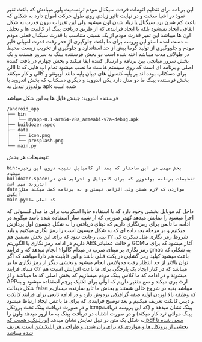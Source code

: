 این برنامه برای تنظیم اتومات قردت سیگنال مودم ترنسمیت پاور میبادش که باعث تقیر نفوذ در اشیا سخت و در نهایت تاثیر زیادی روی
 طول حرکت امواج دارد به شکلی که باعث کم شدن برد سیگنال یا زیاد شدن اون میشود ولی این تقیرات درون قدرت به شکل اتقافی ایجاد
 نمیشود بلکه با ایجاد فرایندی که از طریق دریافت پینگ از کالنیت ها و تحلیل اون ها میباشد این تقیر قدرت مودم از یک نسبتی متناسب با
 قدرت سیگنال فعلی مودم به دست امده استو این پروسه برای ما باعث جلوگیری از حدر رفت قدرت امپیلی فایر مودم و جلووگیری از تولید
 گرما بیش از حد استاندارد و جلوگیری از تخریب زیست محیط در طولانی مدت میباشد
اخته شده است دو بخش فرستنده پینگ به سرور هسنت و یک بخش سرور میانجی بین برنامه و ارسال کننده ایفا
 میکند و بخش چهارم در یافت کننده اصلی و برنامه ای است که روی سیستم هاست ما نصب میشود تمام اپ هایی که تا االن برای دسکتاپ بوده
اند بر پایه کنسول های دبیان پایه مانند اوبونتو و کالی و کار میکنند
بخش فرستنده پینگ ما دو مدل دارد یکی اندروید و دیگری دسکتاپ که بخش اندروید با بولدوزر تبدیل به apk شده است

فرستنده اندروید: 
چینش فایل ها به این شکل میباشد
```
/android_app
├── bin
│   └── myapp-0.1-arm64-v8a_armeabi-v7a-debug.apk
├── buildozer.spec
├── data
│   ├── icon.png
│   └── presplash.png
└── main.py
```
توضیحات هر بخش:
```
bin:بخش مهمی در این ساختار که بعد از کامپایل نتیجه درون این زخیره میشود
buildozer.space:تنظیمات برنامه بولدوزر که برای کامپایل و اجرایی شدن در اندروید مهم است
data:مواردی که لازم هستن ولی الزامی نیستن و به برنامه کمک میکند مثل آیکون
main.py:کد اصلی ما
```
داخل کد موبایل بخشی وجود دارد که با استفاده جاوا اسکریپت برای ما مدل کنسولی که اجرا میشود را نمایش میدهد کهدر صورتی که از شبیه ساز استفاده شده باشد میگوید
در ادامه ما تابعی برای رمزنگاری داریم که دیتای دریافتی را به شکل جبسون اول پردازش میکنیم و در مرحله بعد داده ای که به شکل جیسون است را رمز نگاری میکنیم
و باید شروط رمز نگاری مثل سکرت کی ۳۲ بیتی رعایت شود که برای این بخش تضمین هم داریم
در ادامه رمز نگاری با الگوریتم AESو حالت عملیاتی GCMآغاز میشود که برای ما رمز نگاری بر مبنای ضرب در میدام گالوا۲ انجام میدهد که و فرایند gmac به شکلی که باعث میشود کیلید رمز گشایی در پکت قبلی باشد و این قابلیت هم دارا میباشد که اگر توان بالاتر از حد انتظار رفت مدولایس انجام میشود
و بخشی دیگر از رمز نگاری ما بر مبنای فرایند ctr میباشد که در کنار ابجاد بک پارچگی برای ما باعث افزایش امنیت هم میشوند و در ادامه کد ما کلاس پینگ مودم میسازیم  که بخش اصلی کد ما میباشد و از APPارث بری میکند و سع متغیر داریم که اولی برای تکنیک پرچم اصتفاده میشود و به شکل دیفالت false میباشد بقیه در شروع خالی هستند و بعدش ما تابع سازنده میسازیم که وظیفه بالا اوردن اولیه صفه گرافیکی بردوش دارد و در ادامه تابعی برای فرایند کانکت و دیس کانکت تعریف میکنیم
و بعد توضبح فرایندی که برای ما باعص ایجاد ارتباط میشود و در صورت دریافت پینگ تحت پروتکل icmpپینگ نشان میدهد و (که این پروسه دریافت پینگ مولتی ترد کار میکند) و در صورت اشتباه در دریافت پینگ به ما ارور میدهد واون را به شکل یک متن در تیبل نمایش نشان میدهد
[این لینکب هست که pdf سعی شده تا بخشی از پروتکل ها و  مواردی که برای ران شدن و طراحی هر اپلیکیشن است تعریف شده میباشد](https://s34.picofile.com/d/8487037042/1d33ff30-64a3-41f9-be3a-66d8160f512e/%D8%AE%D9%88%D8%A7%D8%B1%D8%B2%D9%85%DB%8C3.pdf)


